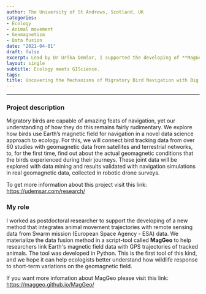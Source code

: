 ```yaml
---
author: The University of St Andrews, Scotland, UK
categories:
- Ecology
- Animal movement
- Geomagnetism
- Data fusion
date: "2021-04-01"
draft: false
excerpt: Lead by Dr Urška Demšar, I supported the developing of **MagGeo** a novel data fusion method to link remote sensing data from the European Space Agency-ESA mission (Swarm) with animal movement trajectories. This exciting and multidisciplinary project attempts to combine Ecology with GISience methods to study how birds in particular long distance migrants use Earth’s magnetic field for navigation.
layout: single
subtitle: Ecology meets GIScience.
tags:
title: Uncovering the Mechanisms of Migratory Bird Navigation with Big Data Analytics.
---
```


---

### Project description 

Migratory birds are capable of amazing feats of navigation, yet our understanding of how they do this remains fairly rudimentary. We explore how birds use Earth’s magnetic field for navigation in a novel data science approach to ecology. For this, we will connect bird tracking data from over 60 studies with geomagnetic data from satellites and terrestrial networks, to, for the first time, find out about the actual geomagnetic conditions that the birds experienced during their journeys. These joint data will be explored with data mining and results validated with navigation simulations in real geomagnetic data, collected in robotic drone surveys.

To get more information about this project visit this link:  https://udemsar.com/research/

### My role

I worked as postdoctoral researcher to support the developing of a new method that integrates animal movement trajectories with remote sensing data from Swarm mission (European Space Agency - ESA) data. We materialize the data fusion method in a script-tool called **MagGeo** to help researchers link Earth's magnetic field data with GPS trajectories of tracked animals. The tool was developed in Python. This is the first tool of this kind, and we hope it can help ecologists better understand how wildlife response to short-term variations on the geomagnetic field.

If you want more infomation about MagGeo please visit this link: https://maggeo.github.io/MagGeo/ 

